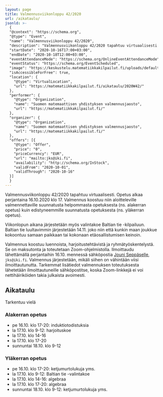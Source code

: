 ```yaml
---
layout: page
title: Valmennusviikonloppu 42/2020
url: /aikataulu/
jsonld: >-
  {
  "@context": "https://schema.org",
  "@type": "Event",
  "name": "Valmennusviikonloppu 42/2020",
  "description": "Valmennusviikonloppu 42/2020 tapahtuu virtuaalisesti. Tilaisuus alkaa perjantaina 16.10.2020 klo 17 ja jatkuu lauantaina ja sunnuntaina. Valmennus on maksutonta.",
  "startDate": "2020-10-16T17:00+03:00",
  "endDate": "2020-10-18T12:00+03:00",
  "eventAttendanceMode": "https://schema.org/OnlineEventAttendanceMode",
  "eventStatus": "https://schema.org/EventScheduled",
  "image": "https://keskustelu.matematiikkakilpailut.fi/uploads/default/original/1X/903d26f2a2a48285467275e06546a35b2f203482.png",
  "isAccessibleForFree": true,
  "location": {
    "@type": "VirtualLocation",
    "url": "https://matematiikkakilpailut.fi/aikataulu/2020W42/"
  },
  "performer": {
    "@type": "Organization",
    "name": "Suomen matemaattisen yhdistyksen valmennusjaosto",
    "url": "https://matematiikkakilpailut.fi/"
  },
  "organizer": {
    "@type": "Organization",
    "name": "Suomen matemaattisen yhdistyksen valmennusjaosto",
    "url": "https://matematiikkakilpailut.fi/"
  },
  "offers": [{
    "@type": "Offer",
    "price": "0",
    "priceCurrency": "EUR",
    "url": "mailto:jks@iki.fi",
    "availability": "http://schema.org/InStock",
    "validFrom": "2020-10-01",
    "validThrough": "2020-10-16"
  }]
  }
---
```


Valmennusviikonloppu 42/2020 tapahtuu virtuaalisesti.
Opetus alkaa perjantaina 16.10.2020 klo 17.
Valmennus koostuu niin aloitteleville valmennettaville
suunnatusta helpommasta opetuksesta (ns. alakerran opetus)
kuin edistyneemmille suunnatusta opetuksesta (ns. yläkerran opetus).

Viikonlopun aikana järjestetään myös valintakoe Baltian tie -kilpailuun.
Baltian tie luultavimmin järjestetään 14.11. 
joko niin että kunkin maan joukkue kokoontuu samaan paikkaan tai
kokonaan etäosallistumisen keinoin.

Valmennus koostuu luennoista, harjoitustehtävistä ja
ryhmätyöskentelystä. Se on maksutonta ja toteutetaan Zoom-ohjelmistolla.
Ilmoittaudu lähettämällä perjantaihin 16.10. mennessä sähköpostia
[Jouni Seppäselle](mailto:jks@iki.fi), `jks@iki.fi`.
Valmennus järjestetään, mikäli siihen on vähintään viisi ilmoittautunutta.
Tarkemmat lisätiedot valmennuksen toteutuksesta lähetetään
ilmoittautuneille sähköpostitse, koska Zoom-linkkejä ei voi nettihäiriköiden
takia julkaista avoimesti.


## Aikataulu

Tarkentuu vielä

### Alakerran opetus

- pe 16.10. klo 17-20: induktiotodistuksia
- la 17.10. klo 9-12: harjoituskoe
- la 17.10. klo 14-16
- la 17.10. klo 17-20
- sunnuntai 18.10. klo 9-12

### Yläkerran opetus

- pe 16.10. klo 17-20: ketjumurtolukuja yms.
- la 17.10. klo 9-12: Baltian tie -valintakoe
- la 17.10. klo 14-16: algebraa
- la 17.10. klo 17-20: algebraa
- sunnuntai 18.10. klo 9-12: ketjumurtolukuja yms.
